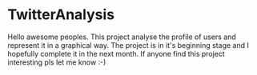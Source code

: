 # TwitterAnalysis

Hello awesome peoples. This project analyse the profile of users and represent it in a graphical way.
The project is in it's beginning stage and I hopefully complete it in the next month.
If anyone find this project interesting pls let me know :-)

